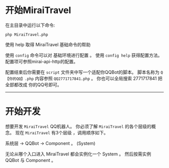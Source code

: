 # 开始MiraiTravel

在主目录中运行以下命令:
```shall
php MiraiTravel.php
```
使用 help 取得 MiraiTravel 基础命令的帮助

使用 ``config`` 命令可以对 基础环境进行配置 。
使用 ``config help`` 获得配置方法。
配置项可参照mirai-api-http的配置。

配置结束后你需要在 ```script``` 文件夹中写一个适配你QQBot的脚本。
脚本名称为 ``Q【你的QQ】.php`` 内容参照 ``QQ2771717841.php`` 。
你也可以全局搜索 2771717841 把全部都改成 你的QQ号即可。

---

# 开始开发

想要开发 ``MiraiTravel`` QQ机器人。
你必须了解 ``MiraiTravel`` 的各个层级的概念。
现在 ``MiraiTravel`` 有3个层级 ，调用顺序如下。

系统层 -> QQBot -> Component 。
(System)

无论从哪个入口进入 MiraiTravel 都会实例化一个 System 。
然后按需实例 QQBot 与 Component 。




